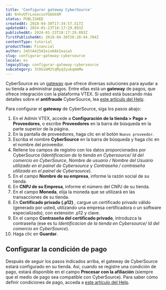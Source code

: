 ```yaml
---
title: 'Configurar gateway CyberSource'
id: 6nhvUTrLxeacsoYG6GkGM
status: PUBLISHED
createdAt: 2018-04-30T17:34:57.517Z
updatedAt: 2024-01-23T18:17:29.893Z
publishedAt: 2024-01-23T18:17:29.893Z
firstPublishedAt: 2018-04-30T20:20:44.704Z
contentType: tutorial
productTeam: Financial
author: 245tA425AIeioKAk2eaiwS
slug: configurar-gateway-cybersource
locale: es
legacySlug: configurar-gateway-cybersource
subcategory: 3tDGibM2tqMyqIyukqmmMw
---
```


CyberSource es un [gateway](/es/tutorial/que-es-un-gateway-de-pagos) que ofrece diversas soluciones para ayudar a su tienda a administrar pagos. Entre ellas está un __gateway__ de pagos, que ofrece integración con la plataforma VTEX. Si usted está buscando más detalles sobre el __antifraude__ CyberSource, lea [este artículo del Help](/es/tutorial/configurar-antifraude-cybersource).

Para configurar el __gateway__ de CyberSource, siga los pasos abajo:

1. En el Admin VTEX, accede a __Configuración de la tienda > Pago > Proveedores__, o escribe __Proveedores__ en la barra de búsqueda en la parte superior de la página.
2. En la pantalla de proveedores, haga clic en el botón `Nuevo proveedor`.
3. Escriba el nombre __CyberSource__ en la barra de búsqueda y haga clic en el nombre del proveedor.
4. Rellene los campos de registro con los datos proporcionados por CyberSource (_Identificacion de la tienda en Cybersource/ Id del comercio en CyberSource_, _Nombre de usuario / Nombre del Usuario utilizado en el painel de Cybersource_ y _Contraseña / contraseña utilizada en el painel de Cybersource_).
5. En el campo __Nombre de su empresa__, informe la razón social de su tienda.
6. En __CNPJ de su Empresa__, informe el número del CNPJ de su tienda.
7. En el campo __Moneda__, elija la moneda que se utilizará en las transacciones de su tienda.
8. En __Certificado privado (.p12)__ , cargue un certificado privado válido (generado por usted, utilizando una empresa certificadora o un software especializado), con extensión .p12 y clave.
9. En el campo __Contraseña del certificado privado__, introduzca la contraseña (ese es tu _Identificacion de la tienda en Cybersource/ Id del comercio en CyberSource_).
10. Haga clic en __Guardar__.

## Configurar la condición de pago
Después de seguir los pasos indicados arriba, el gateway de CyberSource estará configurado en su tienda. Así, cuando se registre una condición de pago, estará disponible en el campo __Procesar con la afiliación__ (siempre que el medio de pago sea compatible con CyberSource). Para saber cómo definir condiciones de pago, acceda a [este artículo del Help](/es/tutorial/condiciones-de-pago).
